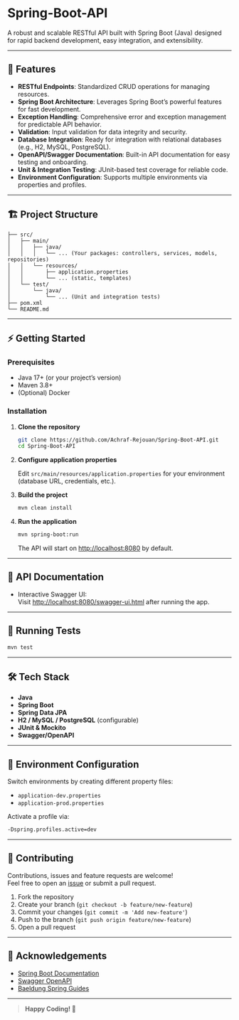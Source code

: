 # Spring-Boot-API

A robust and scalable RESTful API built with Spring Boot (Java) designed for rapid backend development, easy integration, and extensibility.

---

## 🚀 Features

- **RESTful Endpoints**: Standardized CRUD operations for managing resources.
- **Spring Boot Architecture**: Leverages Spring Boot’s powerful features for fast development.
- **Exception Handling**: Comprehensive error and exception management for predictable API behavior.
- **Validation**: Input validation for data integrity and security.
- **Database Integration**: Ready for integration with relational databases (e.g., H2, MySQL, PostgreSQL).
- **OpenAPI/Swagger Documentation**: Built-in API documentation for easy testing and onboarding.
- **Unit & Integration Testing**: JUnit-based test coverage for reliable code.
- **Environment Configuration**: Supports multiple environments via properties and profiles.

---

## 🏗️ Project Structure

```
├── src/
│   ├── main/
│   │   ├── java/
│   │   │   └── ... (Your packages: controllers, services, models, repositories)
│   │   └── resources/
│   │       ├── application.properties
│   │       └── ... (static, templates)
│   └── test/
│       └── java/
│           └── ... (Unit and integration tests)
├── pom.xml
└── README.md
```

---

## ⚡ Getting Started

### Prerequisites

- Java 17+ (or your project’s version)
- Maven 3.8+
- (Optional) Docker

### Installation

1. **Clone the repository**
   ```bash
   git clone https://github.com/Achraf-Rejouan/Spring-Boot-API.git
   cd Spring-Boot-API
   ```

2. **Configure application properties**

   Edit `src/main/resources/application.properties` for your environment (database URL, credentials, etc.).

3. **Build the project**
   ```bash
   mvn clean install
   ```

4. **Run the application**
   ```bash
   mvn spring-boot:run
   ```
   The API will start on [http://localhost:8080](http://localhost:8080) by default.

---

## 📝 API Documentation

- Interactive Swagger UI:  
  Visit [http://localhost:8080/swagger-ui.html](http://localhost:8080/swagger-ui.html) after running the app.

---

## 🧪 Running Tests

```bash
mvn test
```

---

## 🛠️ Tech Stack

- **Java**
- **Spring Boot**
- **Spring Data JPA**
- **H2 / MySQL / PostgreSQL** (configurable)
- **JUnit & Mockito**
- **Swagger/OpenAPI**

---

## 📂 Environment Configuration

Switch environments by creating different property files:
- `application-dev.properties`
- `application-prod.properties`

Activate a profile via:
```bash
-Dspring.profiles.active=dev
```

---

## 🤝 Contributing

Contributions, issues and feature requests are welcome!  
Feel free to open an [issue](https://github.com/Achraf-Rejouan/Spring-Boot-API/issues) or submit a pull request.

1. Fork the repository
2. Create your branch (`git checkout -b feature/new-feature`)
3. Commit your changes (`git commit -m 'Add new-feature'`)
4. Push to the branch (`git push origin feature/new-feature`)
5. Open a pull request

---

## 🙏 Acknowledgements

- [Spring Boot Documentation](https://spring.io/projects/spring-boot)
- [Swagger OpenAPI](https://swagger.io/)
- [Baeldung Spring Guides](https://www.baeldung.com/)

---

> **Happy Coding! 🚀**
